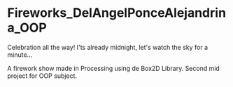 # Fireworks_DelAngelPonceAlejandrina_OOP
Celebration all the way! I'ts already midnight, let's watch the sky for a minute...

A firework show made in Processing using de Box2D Library. Second mid project for OOP subject.
